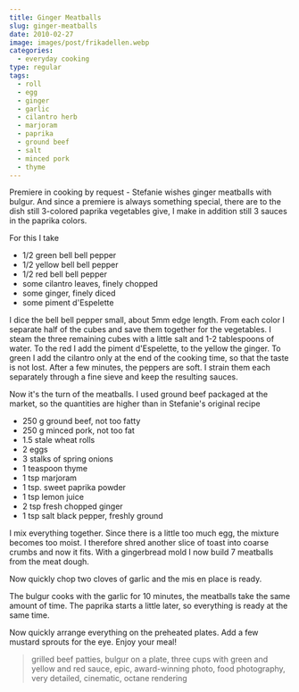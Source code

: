 ```yaml
---
title: Ginger Meatballs
slug: ginger-meatballs
date: 2010-02-27
image: images/post/frikadellen.webp
categories: 
  - everyday cooking
type: regular
tags: 
  - roll
  - egg
  - ginger
  - garlic
  - cilantro herb
  - marjoram
  - paprika
  - ground beef
  - salt
  - minced pork
  - thyme
---
```


Premiere in cooking by request - Stefanie wishes ginger meatballs with bulgur. And since a premiere is always something special, there are to the dish still 3-colored paprika vegetables give, I make in addition still 3 sauces in the paprika colors.

For this I take 
* 1/2 green bell bell pepper 
* 1/2 yellow bell bell pepper 
* 1/2 red bell bell pepper 
* some cilantro leaves, finely chopped 
* some ginger, finely diced 
* some piment d'Espelette

I dice the bell bell pepper small, about 5mm edge length. From each color I separate half of the cubes and save them together for the vegetables. I steam the three remaining cubes with a little salt and 1-2 tablespoons of water. To the red I add the piment d'Espelette, to the yellow the ginger. To green I add the cilantro only at the end of the cooking time, so that the taste is not lost. After a few minutes, the peppers are soft. I strain them each separately through a fine sieve and keep the resulting sauces.

Now it's the turn of the meatballs. I used ground beef packaged at the market, so the quantities are higher than in Stefanie's original recipe

* 250 g ground beef, not too fatty 
* 250 g minced pork, not too fat 
* 1.5 stale wheat rolls 
* 2 eggs 
* 3 stalks of spring onions 
* 1 teaspoon thyme 
* 1 tsp marjoram 
* 1 tsp. sweet paprika powder 
* 1 tsp lemon juice 
* 2 tsp fresh chopped ginger 
* 1 tsp salt black pepper, freshly ground

I mix everything together. Since there is a little too much egg, the mixture becomes too moist. I therefore shred another slice of toast into coarse crumbs and now it fits. With a gingerbread mold I now build 7 meatballs from the meat dough.

Now quickly chop two cloves of garlic and the mis en place is ready.

The bulgur cooks with the garlic for 10 minutes, the meatballs take the same amount of time. The paprika starts a little later, so everything is ready at the same time.

Now quickly arrange everything on the preheated plates. Add a few mustard sprouts for the eye. Enjoy your meal!

> grilled beef patties, bulgur on a plate, three cups with green and yellow and red sauce, epic, award-winning photo, food photography, very detailed, cinematic, octane rendering

